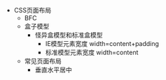 
- CSS页面布局
  - BFC
  - 盒子模型
    - 怪异盒模型和标准盒模型
      - IE模型元素宽度 width=content+padding
      - 标准模型元素宽度 width=content
  - 常见页面布局
    - 垂直水平居中